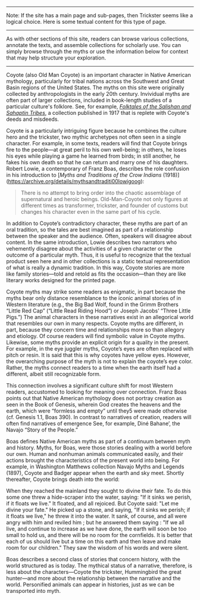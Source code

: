 ***
Note: If the site has a main page and sub-pages, then Trickster seems like a logical choice. Here is some textual content for this type of page.
***

As with other sections of this site, readers can browse various collections, annotate the texts, and assemble collections for scholarly use. You can simply browse through the myths or use the information below for context that may help structure your exploration. 
***

Coyote (also Old Man Coyote) is an important character in Native American mythology, particularly for tribal nations across the Southwest and Great Basin regions of the United States. The myths on this site were originally collected by anthropologists in the early 20th century. Invividual myths are often part of larger collections, included in book-length studies of a particular culture's folklore. See, for example, [*Folktales of the Salishan and Sahaptin Tribes*,](https://archive.org/stream/folktalesofsalis00boas#page/n7/mode/2up) a collection published in 1917 that is replete with Coyote's deeds and misdeeds. 

Coyote is a particularly intriguing figure because he combines the culture hero and the trickster, two mythic archetypes not often seen in a single character. For example, in some texts, readers will find that Coyote brings fire to the people—at great peril to his own well-being; in others, he loses his eyes while playing a game he learned from birds; in still another, he fakes his own death so that he can return and marry one of his daughters. Robert Lowie, a contemporary of Franz Boas, describes the role confusion in his introduction to [*Myths and Traditions of the Crow Indians* (1918)] (https://archive.org/details/mythsandtraditi00lowigoog):  

>There is no attempt to bring order into the chaotic assemblage of supernatural and heroic beings. Old-Man-Coyote not only figures at different times as transformer, trickster, and founder of customs but changes his character even in the same part of his cycle.

In addition to Coyote’s contradictory character,  these myths are part of an oral tradition, so the tales are best imagined as part of a relationship between the speaker and the audience. Often, speakers will disagree about content. In the same introduction, Lowie describes two narrators who vehemently disagree about the activities of a given character or the outcome of a particular myth.  Thus, it is useful to recognize that the textual product seen here and in other collections is a static textual representation of what is really a dynamic tradition. In this way, Coyote stories are more like family stories—told and retold as fits the occasion—than they are like literary works designed for the printed page. 

Coyote myths may strike some readers as enigmatic, in part because the myths bear only distance resemblance to the iconic animal stories of in Western literature (e.g., the Big Bad Wolf, found in the Grimm Brothers “Little Red Cap” (“Little Read Riding Hood”) or Joseph Jacobs’ “Three Little Pigs.”) The animal characters in these narratives exist in an allegorical world that resembles our own in many respects. Coyote myths are different, in part, because they concern time and relationships more so than allegory and etiology. Of course readers will find symbolic value in Coyote myths. Likewise, some myths provide an explicit origin for a quality in the present.  For example, in the eye juggler myths, Coyote’s eyes are often replaced with pitch or resin. It is said that this is why coyotes have yellow eyes. However, the overarching purpose of the myth is not to explain the coyote’s eye color. Rather, the myths connect readers to a time when the earth itself had a different, albeit still recognizable form. 

This connection involves a significant culture shift for most Western readers, accustomed to looking for meaning over connection.  Franz Boas points out that Native American mythology does not portray creation as seen in the Book of Genesis, wherein God creates the heavens and the earth, which were “formless and empty” until they5 were made otherwise (cf. Genesis 1.1, Boas 390).  In contrast to narratives of creation, readers will often find narratives of emergence See, for example, Diné Bahaneʼ, the Navajo “Story of the People.” 

Boas defines Native American myths as part of a continuum between myth and history. Myths, for Boas, were those stories dealing with a world before our own.  Human and nonhuman animals communicated easily, and their actions brought the characteristics of the present world into being.  For example, in Washington Matthews collection Navajo Myths and Legends (1897), Coyote and Badger appear when the earth and sky meet. Shortly thereafter, Coyote brings death into the world:

When they reached the mainland they sought to divine their fate. To do this some one threw a hide-scraper into the water, saying: "If it sinks we perish, if it floats we live." It floated, and all rejoiced. But Coyote said: "Let me divine your fate." He picked up a stone, and saying, "If it sinks we perish; if it floats we live," he threw it into the water. It sank, of course, and all were angry with him and reviled him ; but he answered them saying : "If we all live, and continue to increase as we have done, the earth will soon be too small to hold us, and there will be no room for the cornfields. It is better that each of us should live but a time on this earth and then leave and make room for our children." They saw the wisdom of his words and were silent. 

Boas describes a second class of stories that concern history, with the world structured as is today.  The mythical status of a narrative, therefore, is less about the characters—Coyote the trickster, Hummingbird the great hunter—and more about the relationship between the narrative and the world. Personified animals can appear in histories, just as we can be transported into myth. 
